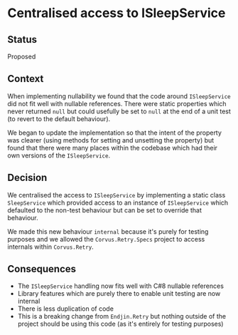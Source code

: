 # Centralised access to ISleepService

## Status

Proposed

## Context

When implementing nullability we found that the code around `ISleepService` did not fit well with nullable references. There were static properties which never returned `null` but could usefully be set to `null` at the end of a unit test (to revert to the default behaviour).

We began to update the implementation so that the intent of the property was clearer (using methods for setting and unsetting the property) but found that there were many places within the codebase which had their own versions of the `ISleepService`. 

## Decision

We centralised the access to `ISleepService` by implementing a static class `SleepService` which provided access to an instance of `ISleepService` which defaulted to the non-test behaviour but can be set to override that behaviour.

We made this new behaviour `internal` because it's purely for testing purposes and we allowed the `Corvus.Retry.Specs` project to access internals within `Corvus.Retry`.

## Consequences

- The `ISleepService` handling now fits well with C#8 nullable references
- Library features which are purely there to enable unit testing are now internal
- There is less duplication of code
- This is a breaking change from `Endjin.Retry` but nothing outside of the project should be using this code (as it's entirely for testing purposes)